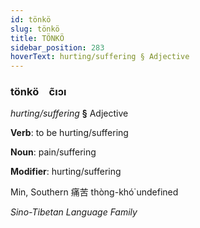 ```yaml
---
id: tönkö
slug: tönkö
title: TÖNKÖ
sidebar_position: 283
hoverText: hurting/suffering § Adjective
---
```


### tönkö&emsp;<span kind="abugida">c̃ıɔı</span>

*hurting/suffering* **§** Adjective

**Verb**: to be hurting/suffering

**Noun**: pain/suffering

**Modifier**: hurting/suffering

Min, Southern 痛苦 thòng-khó͘  undefined

*Sino-Tibetan Language Family*